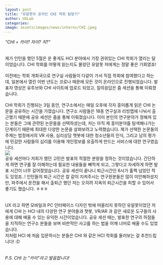 ```yaml
---
layout: post
title: "유알못의 온라인 CHI 학회 탐방기"
author: UXLab
categories:
image: assets/images/news/interns/CHI.jpeg
---
```


<i>“CHI = 카이? 차이? 치?”</i><br>
<br>
<br>
제가 인턴을 했던 5월은 운 좋게도 HCI 분야에서 가장 권위있는 CHI 학회가 열리는 달이었습니다. CHI 학회를 어떻게 읽는지도 몰랐던 유알못 저에게는 정말 좋은 기회였죠! <br>
<br>
이전에는 학회 개최국으로 연구실 사람들이 다같이 가서 직접 학회에 참여했다고 하는데, 일본에서 열린 이번 년도는 코로나 때문에 모든 것이 온라인으로 진행되었습니다. 발표자 영상은 유투브와 CHI 사이트에 업로드 되었고, 질의응답은 줌 세션을 통해 이뤄졌습니다.<br>
<br>
CHI 학회가 진행되는 3일 동안, 연구소에서는 매일 오후에 각자 흥미롭게 읽은 CHI 논문을 공유하는 시간을 가졌습니다. 
연구소 사람들은 18동 연구실과 리빙랩에 나눠서 출근했기 때문에 공유 세션은 줌을 통해 이뤄졌습니다. 이미 본인의 연구분야가 정해져 있는 분들은 그에 관련된 논문들을 선택하셨는데, 저는 아직 제 흥미분야를 탐색해나가는 단계이기 때문에 최대한 다양한 논문을 살펴보려고 노력했습니다. 제가 선택한 논문들의 주제는 법정에서의 VR 사용, 심리상담 챗봇에 대한 청소년들의 인식, 그리고 남의 평가에 민감한 사람들의 심리를 이용해 개인정보를 유출하게 만드는 서비스에 대한 연구였습니다.
<br>
<img src="{{site.baseurl}}/assets/images/news/interns/CHI.png">
<br>
공유 세션마다 저희가 했던 고민은 발표의 적절한 분량을 정하는 것이었습니다. 간단하게 하면 연구를 잘 이해하는데 필요한 내용들을 빼먹게 되고, 그렇다고 자세하게 하면 발표 시간이 너무 길어졌었습니다. 공유 세션이 끝나니 퇴근시간인 6시가 훌쩍 넘었던 적도 있었죠..! 인턴들의 퇴근 시간은 칼 같이 지켜주시는 연구원분들은 많이 미안해하셨지만, 파주에서 운전을 해서 출퇴근 했던 저는 오히려 지옥의 퇴근시간을 피할 수 있어서 좋기도 했습니다. ㅎㅎㅎ<br>
<br>
<br>
UX 라고 하면 모바일과 PC 인터페이스 디자인 밖에 떠올리지 못하던 유알못이었던 저에게 CHI 는 HCI 내의 다양한 연구 분야들과 챗봇, VR/AR 과 같은 새로운 도구들의 사용에 대해 배울 수 있는 유익한 시간이었습니다. 공유 세션 때는, 발표한 연구의 허점들을 지적하는 연구소 분들을 보며 비판적인 사고를 하는 법을 어깨 너머로 배울 수도 있었습니다.<br>
저처럼 HCI 에 처음 입문하시는 분들은 CHI 와 같은 HCI 학회를 둘러보는 걸 추천드립니다! :D<br>
<br>
<br>
<i>P.S. CHI 는 "카이"라고 발음합니다!</i>
<br>